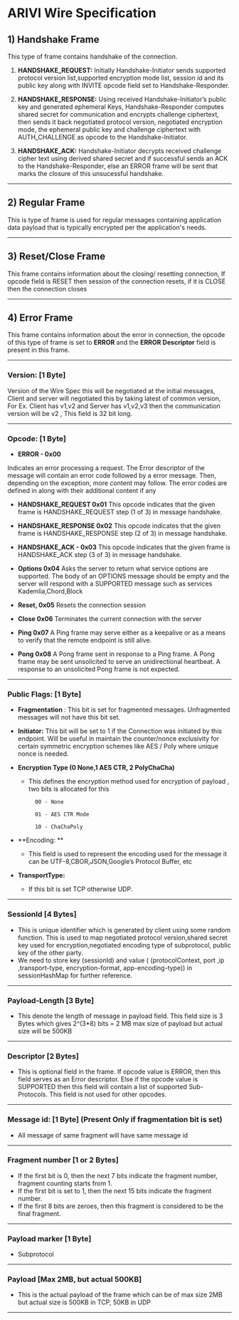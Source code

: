 # ARIVI Wire Specification 

## 1) Handshake Frame

This type of frame contains handshake of the connection.

 1. **HANDSHAKE_REQUEST:** Initially Handshake-Initiator sends supported protocol version list,supported encryption mode list, session id and its public key along with INVITE opcode field set to Handshake-Responder.
    
2.  **HANDSHAKE_RESPONSE:** Using received Handshake-Initiator’s public key and generated ephemeral Keys, Handshake-Responder computes shared secret for communication and encrypts challenge ciphertext, then sends it back negotiated protocol version, negotiated encryption mode, the ephemeral public key and challenge ciphertext with AUTH_CHALLENGE as opcode to the Handshake-Initiator.
    
3.  **HANDSHAKE_ACK:** Handshake-Initiator decrypts received challenge cipher text using derived shared secret and if successful sends an ACK to the Handshake-Responder, else an ERROR frame will be sent that marks the closure of this unsucessful handshake.


---

## 2) Regular Frame

This is type of frame is used for regular messages containing application data payload that is typically encrypted per the application's needs. 


---

## 3) Reset/Close Frame

This frame contains information about the closing/ resetting connection, If opcode field is RESET then session of the connection resets, if it is CLOSE then the connection closes



---
## 4) Error Frame


This frame contains information about the error in connection, the opcode of this type of frame is set to **ERROR** and the **ERROR Descriptor** field is present in this frame. 



---



### Version: \[1 Byte\]

Version of the Wire Spec this will be negotiated at the initial messages, Client and server will negotiated this by taking latest of common version, For Ex. Client has v1,v2 and Server has v1,v2,v3 then the communication version will be v2 , This field is 32 bit long.

---
### Opcode: \[1 Byte\]

 - **ERROR - 0x00**

Indicates an error processing a request. The Error descriptor of the message will contain an error code followed by a error message. Then, depending on the exception, more content may follow. The error codes are defined in along with their additional content if any
    
-   **HANDSHAKE_REQUEST 0x01**
This opcode indicates that the given frame is HANDSHAKE_REQUEST step (1 of 3) in message handshake.
    

-   **HANDSHAKE_RESPONSE 0x02**
This opcode indicates that the given frame is HANDSHAKE_RESPONSE step (2 of 3) in message handshake.
    
-   **HANDSHAKE_ACK - 0x03**
This opcode indicates that the given frame is HANDSHAKE_ACK step (3 of 3) in message handshake.
    
-   **Options 0x04**
Asks the server to return what service options are supported. The body of an OPTIONS message should be empty and the server will respond with a SUPPORTED message such as services Kademlia,Chord,Block
    

-   **Reset, 0x05**
Resets the connection session
    

-   **Close 0x06**
Terminates the current connection with the server
    

-   **Ping 0x07**
A Ping frame may serve either as a keepalive or as a means to verify that the remote endpoint is still alive.
    
-   **Pong 0x08**
A Pong frame sent in response to a Ping frame. A Pong frame may be sent unsolicited to serve an unidirectional heartbeat.  A response to an unsolicited Pong frame is not expected.
    
----

### Public Flags: \[1 Byte\]

-   **Fragmentation** : This bit is set for fragmented messages. Unfragmented messages will not have this bit set.
    
-   **Initiator:** This bit will be set to 1 if the Connection was initiated by this endpoint. Will be useful in maintain the counter/nonce exclusivity for certain symmetric encryption schemes like AES / Poly where unique nonce is needed.
    
-   **Encryption  Type (0 None,1 AES CTR, 2 PolyChaCha)**
	- This defines the encryption method used for encryption of payload , two bits is allocated for this

			00 - None

			01 - AES CTR Mode

			10 - ChaChaPoly


-   **Encoding: **
	- This field is used to represent the encoding used for the message it can be UTF-8,CBOR,JSON,Google’s Protocol Buffer, etc
    

  

-   **TransportType:**
	-  If this bit is set TCP otherwise UDP.

---

### SessionId  \[4 Bytes\] 

 - This is unique identifier which is generated by client using some random function. This is used to map negotiated protocol version,shared secret key used for encryption,negotiated encoding type of subprotocol, public key of the other party.
 - We need to store key (sessionId) and value ( (protocolContext, port ,ip ,transport-type, encryption-format, app-encoding-type)) in sessionHashMap for further reference.

---


### Payload-Length \[3 Byte\] 

 -  This denote the length of message in payload field. This field size is 3 Bytes which gives 2^(3*8) bits = 2 MB max size of payload but actual size will be 500KB

  ---
  
  

### Descriptor \[2 Bytes\]

 -  This is optional field in the frame. If opcode value is ERROR, then this field serves as an Error descriptor. Else if the opcode value is SUPPORTED then this field will contain a list of supported Sub-Protocols. This field is not used for other opcodes.

---
  
  
  

### Message id: \[1 Byte\] (Present Only if fragmentation bit is set) 
- All message of same fragment will have same message id

  
---

### Fragment number \[1 or 2 Bytes\]
- If the first bit is 0, then the next 7 bits indicate the fragment number, fragment counting starts from 1.
- If the first bit is set to 1, then the next 15 bits indicate the fragment number.
- If the first 8 bits are zeroes, then this fragment is considered to be the final fragment.

---

### Payload marker \[1 Byte\]
- Subprotocol 

 ---
 
### Payload  \[Max 2MB, but actual 500KB\]

- This is the actual payload of the frame which can be of max size 2MB but actual size is 500KB in TCP, 50KB in UDP

---

